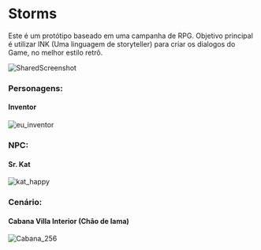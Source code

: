 # Storms
Este é um protótipo baseado em uma campanha de RPG. Objetivo principal é utilizar INK (Uma linguagem de storyteller) para criar os dialogos do Game, no melhor estilo retrô.

![SharedScreenshot](https://user-images.githubusercontent.com/19762039/177382854-ea7e3690-3b0d-4e5e-bb81-e771ceb78f83.jpg)

### Personagens:

#### Inventor

![eu_inventor](https://user-images.githubusercontent.com/19762039/177381175-bb375308-2b1f-481a-becf-ada086e8b631.png)


### NPC:

#### Sr. Kat
![kat_happy](https://user-images.githubusercontent.com/19762039/177380838-3894f25c-999d-4d17-8aa5-a16b712bdc8d.png)

### Cenário:

#### Cabana Villa Interior (Chão de lama)

![Cabana_256](https://user-images.githubusercontent.com/19762039/177381492-4fad068f-0f60-4c8a-8bec-029b57255d23.png)
